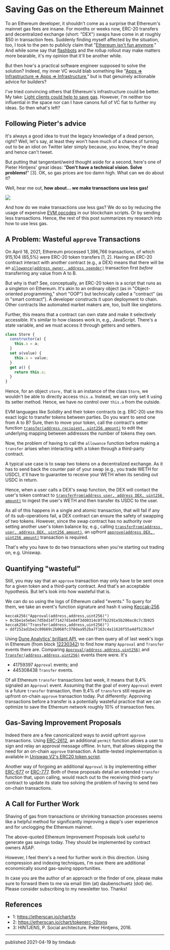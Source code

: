# Saving Gas on the Ethereum Mainnet

To an Ethereum developer, it shouldn't come as a surprise that Ethereum's
mainnet gas fees are insane. For months or weeks now, ERC-20 transfers and
decentralized exchange (short: "DEX") swaps have come in at roughly $50 in
transaction fees. Suddenly finding myself affected by the situation, too, I
took to the pen to publicly claim that "[Ethereum isn't fun
anymore](https://timdaub.github.io/2021/02/22/ethereum-isnt-fun-anymore/)." And
while some say that [flashbots](https://github.com/flashbots) and the rollup
rollout may make matters more bearable, it's my opinion that it'll be another
while.

But then how's a practical software engineer supposed to solve the solution?
Indeed, my inner VC would blab something like "[Apps => Infrastructure => Apps
=>
Infrastructure](https://www.usv.com/writing/2018/10/the-myth-of-the-infrastructure-phase/),"
but is that genuinely actionable advice for builders?

I've tried convincing others that Ethereum's infrastructure could be better. My
take: [Light clients could help to save
gas](https://rugpullindex.com/blog#ScalingEthereumOneTxAtATime). However, I'm
neither too influential in the space nor can I have canons full of VC fiat to
further my ideas. So then what's left?

## Following Pieter's advice

It's always a good idea to trust the legacy knowledge of a dead person, right?
Well, let's say, at least they won't have much of a chance of turning out to be
an idiot on Twitter later simply because, you know, they're dead and hence
can't tweet.

But putting that tangentant/weird thought aside for a second, here's one of
Pieter Hintjens' great ideas: "**Don't have a technical vision. Solve
problems!**" [3]. OK, so gas prices are too damn high. What can we do about
it?

Well, hear me out, **how about... we make transactions use less gas!**

![](/assets/images/unwantedadvice.png)

And how do we make transactions use less gas? We do so by reducing the usage of
expensive [EVM opcodes](https://ethervm.io/) in our blockchain scripts. Or by
sending less transactions. Hence, the rest of this post summarizes my research
into how to use less gas.

## A Problem: Wasteful `approve` Transactions

On April 18, 2021, Ethereum processed 1,396,766 transactions, of which 915,104
(65,5%) were ERC-20 token transfers [1, 2]. Having an ERC-20 contract interact
with another contract (e.g., a DEX) means that there will be an
[`allowance(address owner, address spender)`](https://docs.openzeppelin.com/contracts/2.x/api/token/erc20#IERC20-allowance-address-address-)
transaction first _before_ transferring any value from A to B.

But why is that? See, conceptually, an ERC-20 token is a script that runs as a
singleton on Ethereum. It's akin to an ordinary object (as in "Object-oriented
programming," short "OOP") but technically called a "contract" (as in "smart
contract"). A developer constructs it upon deployment to chain. Other contracts
like automated market makers are, too, built like singletons.

Further, this means that a contract can own state and make it selectively
accessible. It's similar to how classes work in, e.g., JavaScript. There's a
state variable, and we must access it through getters and setters.

```js
class Store {
  constructor(a) {
    this.a = a;
  }
  set a(value) {
    this.a = value;
  }
  get a() {
    return this.a;
  }
}
```

Hence, for an object `store,` that is an instance of the class `Store`, we
wouldn't be able to directly access `this.a`. Instead, we can only set it using
its setter method. Hence, we have no control over `this.a` from the outside.

EVM languages like Solidity and their token contracts (e.g. ERC-20) use this
exact logic to transfer tokens between parties. Do you want to send one from A
to B? Sure, then to move your token, call the contract's setter function
[`transfer(address recipient, uint256 amount)`](https://docs.openzeppelin.com/contracts/2.x/api/token/erc20#IERC20-Transfer-address-address-uint256-)
to edit the underlying mapping between addresses the number of tokens they own.

Now, the problem of having to call the `allowance` function before making a
`transfer` arises when interacting with a token through a third-party contract.

A typical use case is to swap two tokens on a decentralized exchange. As it has
to send back the counter pair of your swap (e.g., you trade WETH for USDC),
it'll have to guarantee to receive your WETH when its sending out USDC in
return.

Hence, when a user calls a DEX's swap function, the DEX will contact the user's
token contract to [`transferFrom(address user, address DEX, uint256 amount)`](https://docs.openzeppelin.com/contracts/2.x/api/token/erc20#IERC20-transferFrom-address-address-uint256-)
to ingest the user's WETH and then transfer its USDC to the user.

As all of this happens in a single and atomic transaction, that will fail if
any of its sub-operations fail, a DEX contract can ensure the safety of
swapping of two tokens. However, since the swap contract has no authority over
setting another user's token balance by, e.g., calling [`transferFrom(address user, address DEX, uint256 amount)`](https://docs.openzeppelin.com/contracts/2.x/api/token/erc20#IERC20-transferFrom-address-address-uint256-),
an upfront [`approve(address DEX, uint256 amount)`](https://docs.openzeppelin.com/contracts/2.x/api/token/erc20#IERC20-approve-address-uint256-)
transaction is required.

That's why you have to do two transactions when you're starting out trading on,
e.g. Uniswap.

## Quantifying "wasteful"

Still, you may say that an `approve` transaction may only have to be sent once
for a given token and a third-party contract. And that's an acceptable
hypothesis. But let's look into how wasteful that is.

We can do so using the logs of Ethereum called "events." To query for them, we
take an event's function signature and hash it using
[Keccak-256](https://emn178.github.io/online-tools/keccak_256.html).

```
keccak256("Approval(address,address,uint256)")
> 8c5be1e5ebec7d5bd14f71427d1e84f3dd0314c0f7b2291e5b200ac8c7c3b925
keccak256("Transfer(address,address,uint256)")
> ddf252ad1be2c89b69c2b068fc378daa952ba7f163c4a11628f55a4df523b3ef
```

Using [Dune Analytics' brilliant API](https://duneanalytics.com/queries/35211),
we can then query all of last week's logs in Ethereum (from block
[12230342](https://etherscan.io/block/12230342)) to find how many `Approval`
and `Transfer` events there are. Comparing
[`Approval(address,address,uint256)`](https://docs.openzeppelin.com/contracts/2.x/api/token/erc20#IERC20-Approval-address-address-uint256-)
and
[`Transfer(address,address,uint256)`](https://docs.openzeppelin.com/contracts/2.x/api/token/erc20#IERC20-Transfer-address-address-uint256-)
events there were. It's

- 41759397 `Approval` events; and
- 445308438 `Transfer` events.

Of all Ethereum `transfer` transactions last week, it means that 9,4% signaled
an `Approval` event. Assuming that the goal of every `Approval` event is a
future `transfer` transaction, then 9,4% of `transfer`s still require an
upfront on-chain `approve` transaction today. Put differently: Approving
transactions before a transfer is a potentially wasteful practice that we can
optimize to save the Ethereum network roughly 10% of transaction fees.

## Gas-Saving Improvement Proposals

Indeed there are a few canonicalized ways to avoid upfront `approve`
transactions. Using [ERC-2612](https://eips.ethereum.org/EIPS/eip-2612), an
additional `permit` function allows a user to sign and relay an approval
message offline. In turn, that allows skipping the need for an on-chain
`approve` transaction. A battle-tested implementation is available in [Uniswap
V2's ERC20 token
script](https://github.com/Uniswap/uniswap-v2-core/blob/master/contracts/UniswapV2ERC20.sol).

Another way of forgoing an additional `Approval` is by implementing either
[ERC-677](https://github.com/ethereum/EIPs/issues/677) or
[ERC-777](https://eips.ethereum.org/EIPS/eip-777). Both of these proposals
detail an extended `transfer` function that, upon calling, would reach out to
the receiving third-party contract to update its state too solving the problem
of having to send two on-chain transactions.

## A Call for Further Work

Shaving of gas from transactions or shrinking transaction processes seems like
a helpful method for significantly improving a dapp's user experience and for
unclogging the Ethereum mainnet.

The above-quoted Ethereum Improvement Proposals look useful to generate gas
savings today. They should be implemented by contract owners ASAP.

However, I feel there's a need for further work in this direction. Using
compression and indexing techniques, I'm sure there are additional economically
sound gas-saving opportunities.

In case you are the author of an approach or the finder of one, please make
sure to forward them to me via email (tim (at) daubenschuetz (dot) de). Please
consider subscribing to my newsletter too. Thanks!

## References

- 1: https://etherscan.io/chart/tx
- 2: https://etherscan.io/chart/tokenerc-20txns
- 3: HINTJENS, P. Social architecture. Peter Hintjens, 2016.

---

published 2021-04-19 by timdaub
